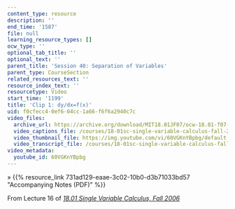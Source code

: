 ```yaml
---
content_type: resource
description: ''
end_time: '1587'
file: null
learning_resource_types: []
ocw_type: ''
optional_tab_title: ''
optional_text: ''
parent_title: 'Session 40: Separation of Variables'
parent_type: CourseSection
related_resources_text: ''
resource_index_text: ''
resourcetype: Video
start_time: '1199'
title: 'Clip 1: dy/dx=f(x)'
uid: f0cfecc4-0ef6-04cc-1a66-f6f6a2940c7c
video_files:
  archive_url: https://archive.org/download/MIT18.01JF07/ocw-18.01-f07-lec16_300k.mp4
  video_captions_file: /courses/18-01sc-single-variable-calculus-fall-2010/f76d9d4802df54cba6514f66a116c88e_60VGKnYBpbg.vtt
  video_thumbnail_file: https://img.youtube.com/vi/60VGKnYBpbg/default.jpg
  video_transcript_file: /courses/18-01sc-single-variable-calculus-fall-2010/cb5cccd4db85dd0bfdcb22238203a453_60VGKnYBpbg.pdf
video_metadata:
  youtube_id: 60VGKnYBpbg
---
```


» {{% resource_link 731ad129-eaae-3c02-10b0-d3b71033bd57 "Accompanying Notes (PDF)" %}}

From Lecture 16 of [_18.01 Single Variable Calculus, Fall 2006_](/courses/18-01-single-variable-calculus-fall-2006/video_galleries/video-lectures)